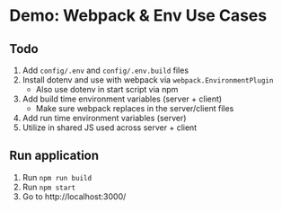 # Demo: Webpack & Env Use Cases

## Todo

1. Add `config/.env` and `config/.env.build` files
2. Install dotenv and use with webpack via `webpack.EnvironmentPlugin`
   * Also use dotenv in start script via npm
3. Add build time environment variables (server + client)
   * Make sure webpack replaces in the server/client files
4. Add run time environment variables (server)
5. Utilize in shared JS used across server + client

## Run application

1. Run `npm run build`
2. Run `npm start`
3. Go to http://localhost:3000/
